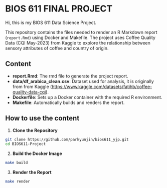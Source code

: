 # BIOS 611 FINAL PROJECT

Hi, this is my BIOS 611 Data Science Project.


This repository contains the files needed to render an R Markdown report (`report.Rmd`) using Docker and Makefile. The project uses Coffee Quality Data (CQI May-2023) from Kaggle to explore the relationship between sensory attributes of coffee and country of origin.

## Content

- **report.Rmd**: The rmd file to generate the project report.
- **data/df_arabica_clean.csv**: Dataset used for analysis, it is originally from from Kaggle (https://www.kaggle.com/datasets/fatihb/coffee-quality-data-cqi).
- **Dockerfile**: Sets up a Docker container with the required R environment.
- **Makefile**: Automatically builds and renders the report.


## How to use the content

1. **Clone the Repository**
```bash
git clone https://github.com/parkyunjin/bios611_yjp.git
cd BIOS611-Project
```

2. **Build the Docker Image**
```bash
make build
```

3. **Render the Report**
```bash
make render
```
